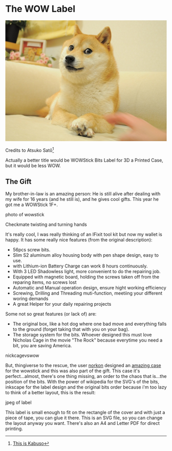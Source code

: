 # The WOW Label

![MUCH WOW](/pictures/much_wow.jpg)

Credits to Atsuko Satō[^kabuso]

[^kabuso]: [This is Kabuso](https://kabosu112.exblog.jp/9944144/)

Actually a better title would be WOWStick Bits Label for 3D a Printed Case, but it would be less WOW.

## The Gift

My brother-in-law is an amazing person: He is still alive after dealing with my wife for 16 years (and he still is), and he gives cool gifts. This year he got me a WOWStick 1F+.

photo of wowstick

Checkmate twisting and turning hands

It's really cool, I was really thinking of an IFixit tool kit but now my wallet is happy. It has some really nice features (from the original description):

- 56pcs screw bits.
- Slim S2 aluminum alloy housing body with pen shape design, easy to use.
- with Lithium-ion Battery Charge can work 8 hours continuously.
- With 3 LED Shadowless light, more convenient to do the repairing job.
- Equipped with magnetic board, holding the screws taken off from the reparing items, no screws lost
- Automatic and Manual operation design, ensure hight working efficiency
- Screwing, Drilling and Threading muti-function, meetiing your different woring demands
- A great Helper for your daily repairing projects

Some not so great features (or lack of) are:
- The original box, like a hot dog where one bad move and everything falls to the ground (forget taking that with you on your bag).
- The storage system for the bits. Whoever designed this must love Nicholas Cage in the movie "The Rock" because everytime you need a bit, you are saving America.

nickcagevswow

But, thingiverse to the rescue, the user [norkon](https://www.thingiverse.com/norkon/designs) designed an [amazing case](https://www.thingiverse.com/thing:4700257) for the wowstick and this was also part of the gift.
This case it's perfect...almost, there's one thing missing, an order to the chaos that is...the position of the bits.
With the power of wikipedia for the SVG's of the bits, inkscape for the label design and the original bits order because i'm too lazy to think of a better layout, this is the result:

jpeg of label

This label is small enough to fit on the rectangle of the cover and with just a piece of tape, you can glue it there.
This is an SVG file, so you can change the layout anyway you want.
There's also an A4 and Letter PDF for direct printing.



